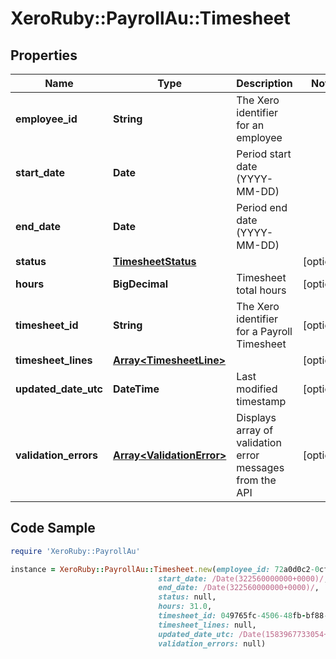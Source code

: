 # XeroRuby::PayrollAu::Timesheet

## Properties

Name | Type | Description | Notes
------------ | ------------- | ------------- | -------------
**employee_id** | **String** | The Xero identifier for an employee | 
**start_date** | **Date** | Period start date (YYYY-MM-DD) | 
**end_date** | **Date** | Period end date (YYYY-MM-DD) | 
**status** | [**TimesheetStatus**](TimesheetStatus.md) |  | [optional] 
**hours** | **BigDecimal** | Timesheet total hours | [optional] 
**timesheet_id** | **String** | The Xero identifier for a Payroll Timesheet | [optional] 
**timesheet_lines** | [**Array&lt;TimesheetLine&gt;**](TimesheetLine.md) |  | [optional] 
**updated_date_utc** | **DateTime** | Last modified timestamp | [optional] 
**validation_errors** | [**Array&lt;ValidationError&gt;**](ValidationError.md) | Displays array of validation error messages from the API | [optional] 

## Code Sample

```ruby
require 'XeroRuby::PayrollAu'

instance = XeroRuby::PayrollAu::Timesheet.new(employee_id: 72a0d0c2-0cf8-4f0b-ade1-33231f47b41b,
                                 start_date: /Date(322560000000+0000)/,
                                 end_date: /Date(322560000000+0000)/,
                                 status: null,
                                 hours: 31.0,
                                 timesheet_id: 049765fc-4506-48fb-bf88-3578dec0ec47,
                                 timesheet_lines: null,
                                 updated_date_utc: /Date(1583967733054+0000)/,
                                 validation_errors: null)
```


